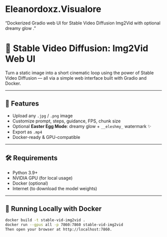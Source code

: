 # Eleanordoxz.Visualore
“Dockerized Gradio web UI for Stable Video Diffusion Img2Vid with optional dreamy glow .”

# 🎥 Stable Video Diffusion: Img2Vid Web UI

Turn a static image into a short cinematic loop using the power of Stable Video Diffusion — all via a simple web interface built with Gradio and Docker.

---

## 🚀 Features

- Upload any `.jpg` / `.png` image
- Customize prompt, steps, guidance, FPS, chunk size
- Optional **Easter Egg Mode**: dreamy glow + `__eleshmy_` watermark ✨
- Export as `.mp4`
- Docker-ready & GPU-compatible

---

## 🛠 Requirements

- Python 3.9+
- NVIDIA GPU (for local usage)
- Docker (optional)
- Internet (to download the model weights)

---

## 🧪 Running Locally with Docker

```bash
docker build -t stable-vid-img2vid .
docker run --gpus all -p 7860:7860 stable-vid-img2vid
Then open your browser at http://localhost:7860.


